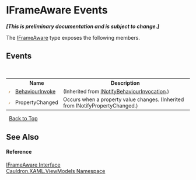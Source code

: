 # IFrameAware Events
 _**\[This is preliminary documentation and is subject to change.\]**_

The <a href="T_Cauldron_XAML_ViewModels_IFrameAware">IFrameAware</a> type exposes the following members.


## Events
&nbsp;<table><tr><th></th><th>Name</th><th>Description</th></tr><tr><td>![Public event](media/pubevent.gif "Public event")</td><td><a href="E_Cauldron_XAML_INotifyBehaviourInvocation_BehaviourInvoke">BehaviourInvoke</a></td><td> (Inherited from <a href="T_Cauldron_XAML_INotifyBehaviourInvocation">INotifyBehaviourInvocation</a>.)</td></tr><tr><td>![Public event](media/pubevent.gif "Public event")</td><td>PropertyChanged</td><td>
Occurs when a property value changes.
 (Inherited from INotifyPropertyChanged.)</td></tr></table>&nbsp;
<a href="#iframeaware-events">Back to Top</a>

## See Also


#### Reference
<a href="T_Cauldron_XAML_ViewModels_IFrameAware">IFrameAware Interface</a><br /><a href="N_Cauldron_XAML_ViewModels">Cauldron.XAML.ViewModels Namespace</a><br />